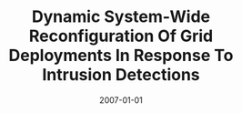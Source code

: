 ---
title: "Dynamic System-Wide Reconfiguration Of Grid Deployments In Response To Intrusion Detections"
date: 2007-01-01
venue: "High Performance Computing and Communications, Third International Conference, HPCC 2007, Houston, USA, September 26-28, 2007, Proceedings"
paperurl: https://doi.org/10.1007/978-3-540-75444-2_29
authors: "Jonathan C Rowanhill, Glenn S Wasson, Zach Hill, Jim Basney, Yuliyan Kiryakov, John C Knight, Anh NguyenTuong, Andrew S Grimshaw and Marty Humphrey"
---